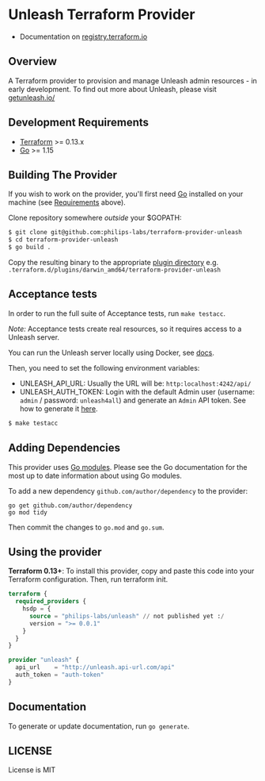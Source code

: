 # Unleash Terraform Provider

- Documentation on [registry.terraform.io](https://registry.terraform.io/providers/philips-labs/unleash/latest/docs)

## Overview

A Terraform provider to provision and manage Unleash admin resources - in early development.
To find out more about Unleash, please visit [getunleash.io/](https://www.getunleash.io/)

## Development Requirements

-	[Terraform](https://www.terraform.io/downloads.html) >= 0.13.x
-	[Go](https://golang.org/doc/install) >= 1.15

## Building The Provider

If you wish to work on the provider, you'll first need [Go](http://www.golang.org) installed on your machine (see [Requirements](#requirements) above).

Clone repository somewhere *outside* your $GOPATH:

```sh
$ git clone git@github.com:philips-labs/terraform-provider-unleash
$ cd terraform-provider-unleash
$ go build .
```

Copy the resulting binary to the appropriate [plugin directory](https://www.terraform.io/docs/configuration/providers.html#third-party-plugins) e.g. `.terraform.d/plugins/darwin_amd64/terraform-provider-unleash`

## Acceptance tests

In order to run the full suite of Acceptance tests, run `make testacc`.

*Note:* Acceptance tests create real resources, so it requires access to a Unleash server.

You can run the Unleash server locally using Docker, see [docs](https://docs.getunleash.io/deploy/getting_started#option-one---use-docker).

Then, you need to set the following environment variables:
- UNLEASH_API_URL: Usually the URL will be: `http:localhost:4242/api/`
- UNLEASH_AUTH_TOKEN: Login with the default Admin user (username: `admin` / password: `unleash4all`) and generate an `Admin` API token. See how to generate it [here](https://docs.getunleash.io/user_guide/api-token#create-api-token).

```sh
$ make testacc
```

## Adding Dependencies

This provider uses [Go modules](https://github.com/golang/go/wiki/Modules).
Please see the Go documentation for the most up to date information about using Go modules.

To add a new dependency `github.com/author/dependency` to the provider:

```
go get github.com/author/dependency
go mod tidy
```

Then commit the changes to `go.mod` and `go.sum`.

## Using the provider

**Terraform 0.13+**: To install this provider, copy and paste this code into your Terraform configuration. Then, run terraform init.

```terraform
terraform {
  required_providers {
    hsdp = {
      source = "philips-labs/unleash" // not published yet :/
      version = ">= 0.0.1"
    }
  }
}

provider "unleash" {
  api_url    = "http://unleash.api-url.com/api"
  auth_token = "auth-token"
}
```

## Documentation

To generate or update documentation, run `go generate`.

## LICENSE

License is MIT
